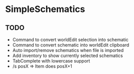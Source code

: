 # SimpleSchematics

## TODO
 - Command to convert worldEdit selection into schematic
 - Command to convert schematic into worldEdit clipboard
 - Auto import/remove schematics when file is imported
 - Add inventory to show currently selected schematics
 - TabComplete with lowercase support
 - /s posX => Item does posX+1